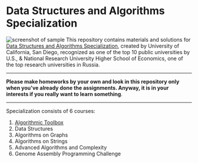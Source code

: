 # Data Structures and Algorithms Specialization
![screenshot of sample](http://images.staff.am/upload/a/7/c/f/a7cfc700.png)
This repository contains materials and solutions for [Data Structures and Algorithms Specialization](https://www.coursera.org/specializations/data-structures-algorithms), created by University of California, San Diego, recognized as one of the top 10 public universities by U.S., & National Research University Higher School of Economics, one of the top research
universities in Russia.
*** 
**Please make homeworks by your own and look in this repository only when you've already done the assignments. Anyway, it is in your interests if you really want to learn something**.
*** 
Specialization consists of 6 courses:
1. [Algorithmic Toolbox](https://github.com/MLunov/Data-Structures-and-Algorithms-Specialization-San-Diego-HSE/tree/master/1-6%20Algorithmic%20Toolbox)
2. Data Structures[]()
3. Algorithms on Graphs[]()
4. Algorithms on Strings[]()
5. Advanced Algorithms and Complexity[]()
6. Genome Assembly Programming Challenge[]()
